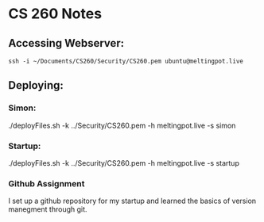 # CS 260 Notes

## Accessing Webserver:
`ssh -i ~/Documents/CS260/Security/CS260.pem ubuntu@meltingpot.live`

## Deploying:

### Simon:
./deployFiles.sh -k ../Security/CS260.pem -h meltingpot.live -s simon

### Startup:
./deployFiles.sh -k ../Security/CS260.pem -h meltingpot.live -s startup

### Github Assignment

I set up a github repository for my startup and learned the basics of version manegment through git.
